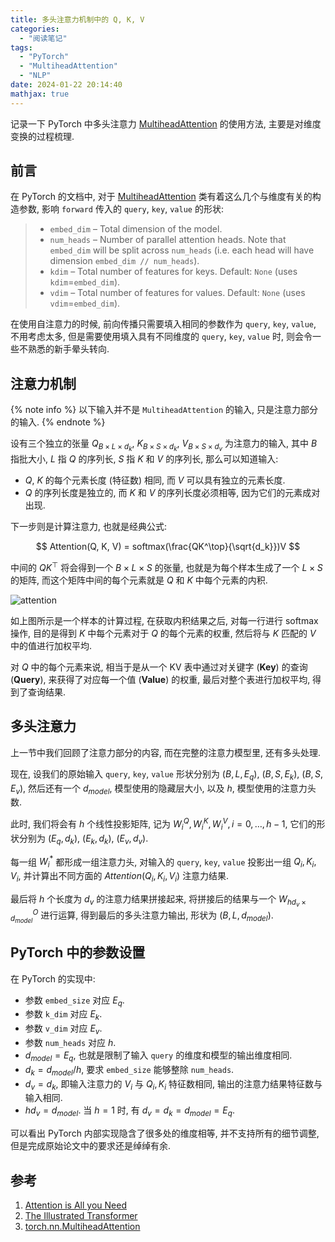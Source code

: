 ```yaml
---
title: 多头注意力机制中的 Q, K, V
categories:
  - "阅读笔记"
tags:
  - "PyTorch"
  - "MultiheadAttention"
  - "NLP"
date: 2024-01-22 20:14:40
mathjax: true
---
```


记录一下 PyTorch 中多头注意力 [MultiheadAttention][MultiheadAttention] 的使用方法, 主要是对维度变换的过程梳理.

<!-- more -->

## 前言

在 PyTorch 的文档中, 对于 [MultiheadAttention][MultiheadAttention] 类有着这么几个与维度有关的构造参数, 影响 `forward` 传入的 `query`, `key`, `value` 的形状:

> - `embed_dim` – Total dimension of the model.
> - `num_heads` – Number of parallel attention heads. Note that `embed_dim` will be split across `num_heads` (i.e. each head will have dimension `embed_dim // num_heads`).
> - `kdim` – Total number of features for keys. Default: `None` (uses `kdim`=`embed_dim`).
> - `vdim` – Total number of features for values. Default: `None` (uses `vdim`=`embed_dim`).

在使用自注意力的时候, 前向传播只需要填入相同的参数作为 `query`, `key`, `value`, 不用考虑太多, 但是需要使用填入具有不同维度的 `query`, `key`, `value` 时, 则会令一些不熟悉的新手晕头转向.

## 注意力机制

{% note info %}
以下输入并不是 `MultiheadAttention` 的输入, 只是注意力部分的输入.
{% endnote %}

设有三个独立的张量 $Q_{B \times L \times d_k}$, $K_{B \times S \times d_k}$, $V_{B \times S \times d_v}$ 为注意力的输入, 其中 $B$ 指批大小, $L$ 指 $Q$ 的序列长, $S$ 指 $K$ 和 $V$ 的序列长, 那么可以知道输入:

- $Q$, $K$ 的每个元素长度 (特征数) 相同, 而 $V$ 可以具有独立的元素长度.
- $Q$ 的序列长度是独立的, 而 $K$ 和 $V$ 的序列长度必须相等, 因为它们的元素成对出现.

下一步则是计算注意力, 也就是经典公式:

$$
Attention(Q, K, V) = softmax(\frac{QK^\top}{\sqrt{d_k}})V
$$

中间的 $QK^\top$ 将会得到一个 $B \times L \times S$ 的张量, 也就是为每个样本生成了一个 $L \times S$ 的矩阵, 而这个矩阵中间的每个元素就是 $Q$ 和 $K$ 中每个元素的内积.

![attention](https://ww-rm.github.io/static/image/multiheadattention/attention.jpg)

如上图所示是一个样本的计算过程, 在获取内积结果之后, 对每一行进行 softmax 操作, 目的是得到 $K$ 中每个元素对于 $Q$ 的每个元素的权重, 然后将与 $K$ 匹配的 $V$ 中的值进行加权平均.

对 $Q$ 中的每个元素来说, 相当于是从一个 KV 表中通过对关键字 (**Key**) 的查询 (**Query**), 来获得了对应每一个值 (**Value**) 的权重, 最后对整个表进行加权平均, 得到了查询结果.

## 多头注意力

上一节中我们回顾了注意力部分的内容, 而在完整的注意力模型里, 还有多头处理.

现在, 设我们的原始输入 `query`, `key`, `value` 形状分别为 $(B, L, E_q)$, $(B, S, E_k)$, $(B, S, E_v)$, 然后还有一个 $d_{model}$, 模型使用的隐藏层大小, 以及 $h$, 模型使用的注意力头数.

此时, 我们将会有 $h$ 个线性投影矩阵, 记为 $W^Q_i, W^K_i, W^V_i, i = 0, \ldots, h - 1$, 它们的形状分别为 $(E_q, d_k)$, $(E_k, d_k)$, $(E_v, d_v)$.

每一组 $W^*_i$ 都形成一组注意力头, 对输入的 `query`, `key`, `value` 投影出一组 $Q_i, K_i, V_i$, 并计算出不同方面的 $Attention(Q_i, K_i, V_i)$ 注意力结果.

最后将 $h$ 个长度为 $d_v$ 的注意力结果拼接起来, 将拼接后的结果与一个 $W^O_{hd_v \times d_{model}}$ 进行运算, 得到最后的多头注意力输出, 形状为 $(B, L, d_{model})$.

## PyTorch 中的参数设置

在 PyTorch 的实现中:

- 参数 `embed_size` 对应 $E_q$.
- 参数 `k_dim` 对应 $E_k$.
- 参数 `v_dim` 对应 $E_v$.
- 参数 `num_heads` 对应 $h$.
- $d_{model} = E_q$, 也就是限制了输入 `query` 的维度和模型的输出维度相同.
- $d_k = d_{model} / h$, 要求 `embed_size` 能够整除 `num_heads`.
- $d_v = d_k$, 即输入注意力的 $V_i$ 与 $Q_i, K_i$ 特征数相同, 输出的注意力结果特征数与输入相同.
- $hd_v = d_{model}$. 当 $h = 1$ 时, 有 $d_v = d_k = d_{model} = E_q$.

可以看出 PyTorch 内部实现隐含了很多处的维度相等, 并不支持所有的细节调整, 但是完成原始论文中的要求还是绰绰有余.

## 参考

1. [Attention is All you Need](https://doi.org/10.48550/arXiv.1706.03762)
2. [The Illustrated Transformer](https://jalammar.github.io/illustrated-transformer/)
3. [torch.nn.MultiheadAttention][MultiheadAttention]

[MultiheadAttention]: https://pytorch.org/docs/stable/generated/torch.nn.MultiheadAttention.html
